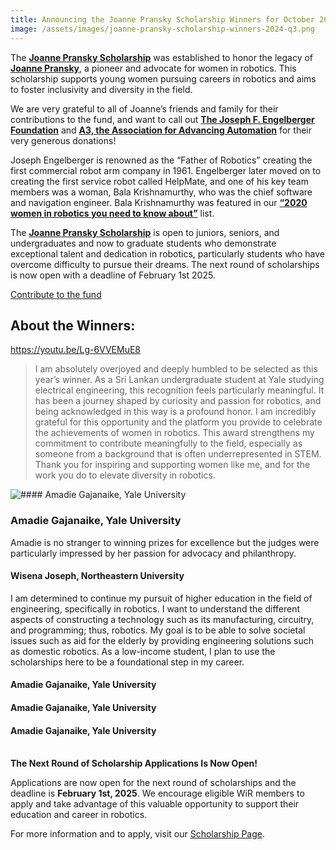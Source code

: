 ```yaml
---
title: Announcing the Joanne Pransky Scholarship Winners for October 2024
image: /assets/images/joanne-pransky-scholarship-winners-2024-q3.png
---
```

The **[Joanne Pransky Scholarship](https://bold.org/funds/women-in-robotics-scholarship-fund/)** was established to honor the legacy of **[Joanne Pransky](https://en.wikipedia.org/wiki/Joanne_Pransky)**, a pioneer and advocate for women in robotics. This scholarship supports young women pursuing careers in robotics and aims to foster inclusivity and diversity in the field.

We are very grateful to all of Joanne’s friends and family for their contributions to the fund, and want to call out **[The Joseph F. Engelberger Foundation](https://www.automate.org/robotics/engelberger/the-joseph-f-engelberger-foundation-robotics-grants)** and **[A3, the Association for Advancing Automation](https://www.automate.org/robotics)** for their very generous donations!

Joseph Engelberger is renowned as the “Father of Robotics” creating the first commercial robot arm company in 1961. Engelberger later moved on to creating the first service robot called HelpMate, and one of his key team members was a woman, Bala Krishnamurthy, who was the chief software and navigation engineer. Bala Krishnamurthy was featured in our **[“2020 women in robotics you need to know about”](https://svrobo.org/30-women-in-robotics-you-need-to-know-about-2020-robohub/)** list.

The **[Joanne Pransky Scholarship](https://bold.org/scholarships/joanne-pransky-celebration-of-women-in-robotics/)** is open to juniors, seniors, and undergraduates and now to graduate students who demonstrate exceptional talent and dedication in robotics, particularly students who have overcome difficulty to pursue their dreams. The next round of scholarships is now open with a deadline of February 1st 2025.

[Contribute to the fund](https://bold.org/funds/women-in-robotics-scholarship-fund/)

## About the Winners:

<https://youtu.be/Lg-6VVEMuE8>

> I am absolutely overjoyed and deeply humbled to be selected as this year’s winner. As a Sri Lankan undergraduate student at Yale studying electrical engineering, this recognition feels particularly meaningful. It has been a journey shaped by curiosity and passion for robotics, and being acknowledged in this way is a profound honor. I am incredibly grateful for this opportunity and the platform you provide to celebrate the achievements of women in robotics. This award strengthens my commitment to contribute meaningfully to the field, especially as someone from a background that is often underrepresented in STEM. Thank you for inspiring and supporting women like me, and for the work you do to elevate diversity in robotics.

![](/assets/images/screenshot-2024-10-01-at-3.15.45 pm.png "#### Amadie Gajanaike, Yale University")

### Amadie Gajanaike, Yale University

Amadie is no stranger to winning prizes for excellence but the judges were particularly impressed by her passion for advocacy and philanthropy.

#### Wisena Joseph, Northeastern University

I am determined to continue my pursuit of higher education in the field of engineering, specifically in robotics. I want to understand the different aspects of constructing a technology such as its manufacturing, circuitry, and programming; thus, robotics. My goal is to be able to solve societal issues such as aid for the elderly by providing engineering solutions such as domestic robotics. As a low-income student, I plan to use the scholarships here to be a foundational step in my career.

#### Amadie Gajanaike, Yale University



#### Amadie Gajanaike, Yale University



#### Amadie Gajanaike, Yale University









\
**The Next Round of Scholarship Applications Is Now Open!**

Applications are now open for the next round of scholarships and the deadline is **February 1st, 2025**. We encourage eligible WiR members to apply and take advantage of this valuable opportunity to support their education and career in robotics.

For more information and to apply, visit our [Scholarship Page](https://bold.org/scholarships/joanne-pransky-celebration-of-women-in-robotics/).